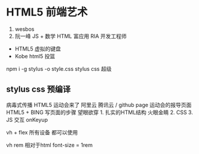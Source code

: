 # HTML5 前端艺术

1. wesbos
2. 阮一峰 JS + 数学
HTML 富应用 RIA 开发工程师
- HTML5 虚拟的键盘
- Kobe html5 投篮 

npm i -g stylus -o style.css
stylus css 超级
## stylus css 预编译
病毒式传播 HTML5
运动会来了
阿里云 腾讯云 / github page
运动会的报导页面 HTML5 + BING
写页面的步骤
望眼欲穿 1. 扎实的HTML结构 火眼金睛
2. CSS
3. JS 交互 onKeyup

vh + flex 所有设备 都可以使用


vh
rem 相对于html font-size = 1rem

